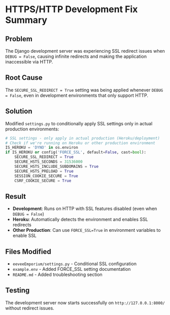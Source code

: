 # HTTPS/HTTP Development Fix Summary

## Problem
The Django development server was experiencing SSL redirect issues when `DEBUG = False`, causing infinite redirects and making the application inaccessible via HTTP.

## Root Cause
The `SECURE_SSL_REDIRECT = True` setting was being applied whenever `DEBUG = False`, even in development environments that only support HTTP.

## Solution
Modified `settings.py` to conditionally apply SSL settings only in actual production environments:

```python
# SSL settings - only apply in actual production (Heroku/deployment)
# Check if we're running on Heroku or other production environment
IS_HEROKU = 'DYNO' in os.environ
if IS_HEROKU or config('FORCE_SSL', default=False, cast=bool):
    SECURE_SSL_REDIRECT = True
    SECURE_HSTS_SECONDS = 31536000
    SECURE_HSTS_INCLUDE_SUBDOMAINS = True
    SECURE_HSTS_PRELOAD = True
    SESSION_COOKIE_SECURE = True
    CSRF_COOKIE_SECURE = True
```

## Result
- **Development**: Runs on HTTP with SSL features disabled (even when `DEBUG = False`)
- **Heroku**: Automatically detects the environment and enables SSL redirects
- **Other Production**: Can use `FORCE_SSL=True` in environment variables to enable SSL

## Files Modified
- `eeveeEmporium/settings.py` - Conditional SSL configuration
- `example.env` - Added FORCE_SSL setting documentation
- `README.md` - Added troubleshooting section

## Testing
The development server now starts successfully on `http://127.0.0.1:8000/` without redirect issues.
